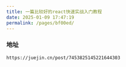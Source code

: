 ```yaml
---
title: 一篇比较好的react快速实战入门教程
date: 2025-01-09 17:47:19
permalink: /pages/bf00ed/
---
```

### 地址

```
https://juejin.cn/post/7453825145221644303
```

